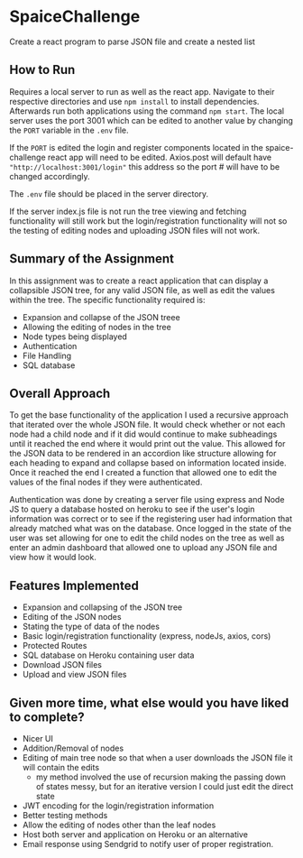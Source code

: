# SpaiceChallenge
Create a react program to parse JSON file and create a nested list

## How to Run
Requires a local server to run as well as the react app. Navigate to their respective directories and use `npm install` to install dependencies. Afterwards run both applications using the command `npm start`. The local server uses the port 3001 which can be edited to another value by changing the `PORT` variable in the `.env` file. 

If the `PORT` is edited the login and register components located in the spaice-challenge react app will need to be edited. Axios.post will default have `"http://localhost:3001/login"` this address so the port # will have to be changed accordingly.

The `.env` file should be placed in the server directory.

If the server index.js file is not run the tree viewing and fetching functionality will still work but the login/registration functionality will not so the testing of editing nodes and uploading JSON files will not work.

## Summary of the Assignment
In this assignment was to create a react application that can display a collapsible JSON tree, for any valid JSON file, as well as edit the values within the tree. The specific functionality required is:
- Expansion and collapse of the JSON treee
- Allowing the editing of nodes in the tree
- Node types being displayed
- Authentication
- File Handling
- SQL database

## Overall Approach
To get the base functionality of the application I used a recursive approach that iterated over the whole JSON file. It would check whether or not each node had a child node and if it did would continue to make subheadings until it reached the end where it would print out the value. This allowed for the JSON data to be rendered in an accordion like structure allowing for each heading to expand and collapse based on information located inside. Once it reached the end I created a function that allowed one to edit the values of the final nodes if they were authenticated. 

Authentication was done by creating a server file using express and Node JS to query a database hosted on heroku to see if the user's login information was correct or to see if the registering user had information that already matched what was on the database. Once logged in the state of the user was set allowing for one to edit the child nodes on the tree as well as enter an admin dashboard that allowed one to upload any JSON file and view how it would look.

## Features Implemented
- Expansion and collapsing of the JSON tree
- Editing of the JSON nodes
- Stating the type of data of the nodes
- Basic login/registration functionality (express, nodeJs, axios, cors)
- Protected Routes
- SQL database on Heroku containing user data
- Download JSON files
- Upload and view JSON files

## Given more time, what else would you have liked to complete?
- Nicer UI
- Addition/Removal of nodes
- Editing of main tree node so that when a user downloads the JSON file it will contain the edits
  - my method involved the use of recursion making the passing down of states messy, but for an iterative version I could just edit the direct state
- JWT encoding for the login/registration information
- Better testing methods
- Allow the editing of nodes other than the leaf nodes
- Host both server and application on Heroku or an alternative
- Email response using Sendgrid to notify user of proper registration.

